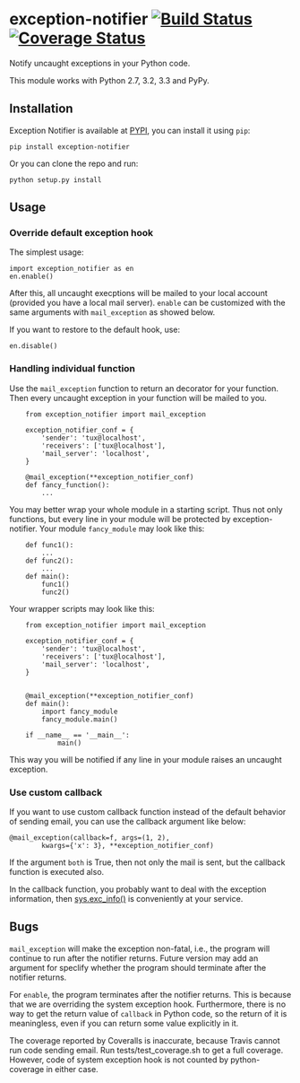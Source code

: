# exception-notifier [![Build Status](https://travis-ci.org/fossilet/exception-notifier.png?branch=master)](https://travis-ci.org/fossilet/exception-notifier)  [![Coverage Status](https://coveralls.io/repos/fossilet/exception-notifier/badge.png?branch=master)](https://coveralls.io/r/fossilet/exception-notifier?branch=master)

Notify uncaught exceptions in your Python code.

This module works with Python 2.7, 3.2, 3.3 and PyPy.

## Installation

Exception Notifier is available at
[PYPI](https://pypi.python.org/pypi/exception-notifier),
you can install it using `pip`:

    pip install exception-notifier

Or you can clone the repo and run:

    python setup.py install

## Usage

### Override default exception hook

The simplest usage:

    import exception_notifier as en
    en.enable()

After this, all uncaught execptions will be mailed to your local account
(provided you have a local mail server). `enable` can be customized with the
same arguments with `mail_exception` as showed below.

If you want to restore to the default hook, use:

    en.disable()

### Handling individual function

Use the `mail_exception` function to return an decorator for your function.
Then every uncaught exception in your function will be mailed to you.

        from exception_notifier import mail_exception

        exception_notifier_conf = {
            'sender': 'tux@localhost',
            'receivers': ['tux@localhost'],
            'mail_server': 'localhost',
        }

        @mail_exception(**exception_notifier_conf)
        def fancy_function():
            ...

You may better wrap your whole module in a starting script. Thus not only
functions, but every line in your module will be protected by
exception-notifier. Your module `fancy_module` may look like this:

        def func1():
            ...
        def func2():
            ...
        def main():
            func1()
            func2()

Your wrapper scripts may look like this:

        from exception_notifier import mail_exception

        exception_notifier_conf = {
            'sender': 'tux@localhost',
            'receivers': ['tux@localhost'],
            'mail_server': 'localhost',
        }


        @mail_exception(**exception_notifier_conf)
        def main():
            import fancy_module
            fancy_module.main()

        if __name__ == '__main__':
                main()

This way you will be notified if any line in your module raises an uncaught
exception.

### Use custom callback

If you want to use custom callback function instead of the default behavior
of sending email, you can use the callback argument like below:

    @mail_exception(callback=f, args=(1, 2),
            kwargs={'x': 3}, **exception_notifier_conf)

If the argument `both` is True, then not only the mail is sent, but the
callback function is executed also.

In the callback function, you probably want to deal with the exception
information, then [sys.exc_info()](http://docs.python.org/2/library/sys.html#sys.exc_info) is conveniently at your service.

## Bugs

`mail_exception` will make the exception non-fatal, i.e.,
the program will continue to run after the notifier returns. Future version
may add an argument for speclify whether the program should terminate after
the notifier returns.

For `enable`, the program terminates after the notifier returns. This is
because that we are overriding the system exception hook. Furthermore,
there is no way to get the return value of `callback` in Python code,
so the return of it is meaningless, even if you can return some value
explicitly in it.

The coverage reported by Coveralls is inaccurate, because Travis cannot run
code sending email. Run tests/test_coverage.sh to get a full coverage.
However, code of system exception hook is not counted by python-coverage in
either case.
